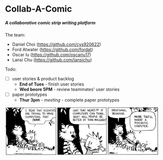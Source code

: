 # Collab-A-Comic
##### A collaborative comic strip writing platform
The team:
* Daniel Choi (https://github.com/cys920622)
* Ford Atwater (https://github.com/fordat)
* Oscar Iu (https://github.com/oscariu17)
* Lansi Chu (https://github.com/lansichu)

Todo:
- [ ] user stories & product backlog
  - **End of Tues** - finish user stories
  - **Wed beore 5PM** - review teammates' user stories
- [ ] paper prototypes
  - **Thur 3pm** - *meeting* - complete paper prototypes

![Calvin and Hobbes](/images/calvinandhobbes.jpg)
